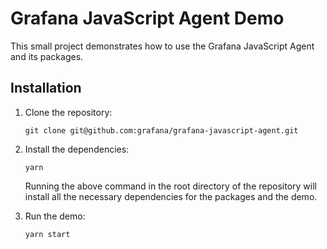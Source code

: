 # Grafana JavaScript Agent Demo

This small project demonstrates how to use the Grafana JavaScript Agent and its packages.

## Installation

1. Clone the repository:

   ```shell
   git clone git@github.com:grafana/grafana-javascript-agent.git
   ```

2. Install the dependencies:

   ```shell
   yarn
   ```

   Running the above command in the root directory of the repository will install all the necessary dependencies for
   the packages and the demo.

3. Run the demo:

   ```shell
   yarn start
   ```
